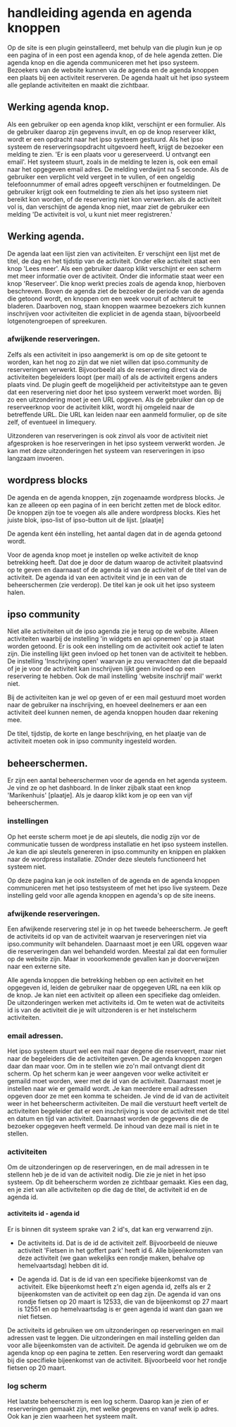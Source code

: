 # handleiding agenda en agenda knoppen

Op de site is een plugin geinstalleerd, met behulp van die plugin kun je op een pagina of in een post een agenda knop,
of de hele agenda zetten. Die agenda knop en die agenda communiceren met het ipso systeem. Bezoekers van de website
kunnen via de agenda en de agenda knoppen een plaats bij een activiteit reserveren. De agenda haalt uit het ipso systeem
alle geplande activiteiten en maakt die zichtbaar.

## Werking agenda knop.

Als een gebruiker op een agenda knop klikt, verschijnt er een formulier. Als de gebruiker daarop zijn gegevens invult,
en op de knop reserveer klikt, wordt er een opdracht naar het ipso systeem gestuurd. Als het ipso systeem de
reserveringsopdracht uitgevoerd heeft, krijgt de bezoeker een melding te zien. 'Er is een plaats voor u gereserveerd. U
ontvangt een email'. Het systeem stuurt, zoals in de melding te lezen is, ook een email naar het opgegeven email adres. De melding verdwijnt na 5 seconde.
Als de gebruiker een verplicht veld vergeet in te vullen, of een ongeldig telefoonnummer of email adres opgeeft
verschijnen er foutmeldingen. De gebruiker krijgt ook een foutmelding te zien als het ipso systeem niet bereikt kon
worden, of de reservering niet kon verwerken.
als de activiteit vol is, dan verschijnt de agenda knop niet, maar ziet de gebruiker een melding 
'De activiteit is vol, u kunt niet meer registreren.'

## Werking agenda.

De agenda laat een lijst zien van activiteiten. Er verschijnt een lijst met de titel, de dag en het tijdstip van de
activiteit. Onder elke activiteit staat een knop 'Lees meer'. Als een gebruiker daarop klikt verschijnt er een scherm
met meer informatie over de activiteit. Onder die informatie staat weer een knop 'Reserveer'. Die knop werkt precies
zoals de agenda knop, hierboven beschreven.
Boven de agenda ziet de bezoeker de periode van de agenda die getoond wordt, en knoppen om een week vooruit of
achteruit te bladeren. Daarboven nog, staan knoppen waarmee bezoekers zich  kunnen inschrijven voor activiteiten die
expliciet in de agenda staan, bijvoorbeeld lotgenotengroepen of spreekuren.

### afwijkende reserveringen.
Zelfs als een activiteit in ipso aangemerkt is om op de site getoont te worden, kan het nog zo zijn dat we niet willen
dat ipso.community de reserveringen verwerkt. Bijvoorbeeld als de reservering direct via de activiteiten begeleiders loopt (per mail) of als
de activiteit ergens anders plaats vind. De plugin geeft de mogelijkheid per activiteitstype aan te geven dat een reservering niet door 
het ipso systeem verwerkt moet worden. Bij zo een uitzondering moet je een URL opgeven. Als de gebruiker dan op de
reserveerknop voor de activiteit klikt, wordt hij omgeleid naar de betreffende URL. Die URL kan leiden naar een aanmeld
formulier, op de site zelf, of eventueel in limequery.

Uitzonderen van reserveringen is ook zinvol als voor de activiteit niet afgesproken is hoe reserveringen in het ipso systeem verwerkt worden. 
Je kan met deze uitzonderingen het systeem van reserveringen in ipso langzaam invoeren.


## wordpress blocks

De agenda en de agenda knoppen, zijn zogenaamde wordpress blocks. Je kan ze alleeen op een pagina of in een bericht
zetten met de block editor. De knoppen zijn toe te voegen als alle andere wordpress blocks. Kies het juiste blok,
ipso-list of ipso-button uit de lijst. [plaatje]

De agenda kent één instelling, het aantal dagen dat in de agenda getoond wordt.

Voor de agenda knop moet je instellen op welke activiteit de knop betrekking heeft. Dat doe je door de datum waarop de
activiteit plaatsvind op te geven en daarnaast of de agenda id van de activiteit of de titel van de activiteit. De
agenda id van een activiteit vind je in een van de beheerschermen (zie verderop). De titel kan je ook uit het ipso systeem halen.

## ipso community

Niet alle activiteiten uit de ipso agenda zie je terug op de website. Alleen activiteiten waarbij de instelling 'in
widgets en api opnemen' op ja staat worden getoond. 
Er is ook een instelling om de activiteit ook actief te laten zijn. Die instelling lijkt geen invloed op het tonen van de activiteit te hebben. 
De instelling 'Inschrijving open' waarvan je zou verwachten dat die bepaald of je je voor de activiteit kan inschrijven
lijkt geen invloed op een reservering te hebben. Ook de mail instelling 'website inschrijf mail' werkt niet.

Bij de activiteiten kan je wel op geven of er een mail gestuurd moet worden naar de gebruiker na inschrijving, en hoeveel deelnemers er aan een activiteit deel kunnen nemen, de agenda knoppen houden daar rekening mee.

De titel, tijdstip, de korte en lange beschrijving, en het plaatje van de activiteit moeten ook in ipso community
ingesteld worden.

## beheerschermen.
Er zijn een aantal beheerschermen voor de agenda en het agenda systeem. Je vind ze op het dashboard. In de linker
zijbalk staat een knop 'Marikenhuis' [plaatje]. Als je daarop klikt kom je op een van vijf beheerschermen.

### instellingen 
Op het eerste scherm moet je de api sleutels, die nodig zijn vor de communicatie tussen de wordpress installatie en het
ipso systeem instellen. Je kan die api sleutels genereren in ipso.community en knippen en plakken naar de wordpress 
installatie. ZOnder deze sleutels functioneerd het systeem niet.

Op deze pagina kan je ook instellen of de agenda en de agenda knoppen communiceren met het ipso testsysteem of met het
ipso live systeem. Deze instelling geld voor alle agenda knoppen en agenda's op de site ineens.

### afwijkende reserveringen.
Een afwijkende reservering stel je in op het tweede beheerscherm. Je geeft de activiteits id op van de activiteit
waarvan je reserveringen niet via ipso.community wilt behandelen. Daarnaast moet je een URL opgeven waar die reserveringen
dan wel behandeld worden. Meestal zal dat een formulier op de website zijn. Maar in vooorkomende gevallen kan je doorverwijzen naar een
externe site.

Alle agenda knoppen die betrekking hebben op een activiteit en het opgegeven id, leiden de gebruiker naar de opgegeven
URL na een klik op de knop. Je kan niet een activiteit op alleen een specifieke dag omleiden. De uitzonderingen werken
met activiteits id. Om te weten wat de activiteits id is van de activiteit die je wilt uitzonderen is er het
instelscherm activiteiten.

### email adressen.
Het ipso systeem stuurt wel een mail naar degene die reserveert, maar niet naar de begeleiders die de activiteiten
geven. De agenda knoppen zorgen daar dan maar voor. Om in te stellen wie zo'n mail ontvangt dient dit scherm.
Op het scherm kan je weer aangeven voor welke activiteit er gemaild moet worden, weer met de id van de activiteit. Daarnaast
moet je instellen naar wie er gemaild wordt. Je kan meerdere email adressen opgeven door ze met een komma te scheiden.
Je vind de id van de activiteit weer in het beheerscherm activiteiten.
De mail die verstuurt heeft vertelt de activiteiten begeleider dat er een inschrijving is voor de activiteit met de titel
en datum en tijd van activiteit. Daarnaast worden de gegevens die de bezoeker opgegeven heeft vermeld. De inhoud van
deze mail is niet in te stellen.

### activiteiten
Om de uitzonderingen op de reserveringen, en de mail adressen in te stellenn heb je de id van de activiteit nodig. Die
zie je niet in het ipso systeem. Op dit beheerscherm worden ze zichtbaar gemaakt. Kies een dag, en je ziet van alle
activiteiten op die dag de titel, de activiteit id en de agenda id. 

#### activiteits id - agenda id
Er is binnen dit systeem sprake van 2 id's, dat kan erg verwarrend zijn.

- De activiteits id. Dat is de id de activiteit zelf. Bijvoorbeeld de nieuwe activiteit 'Fietsen in het goffert park'
  heeft id 6. Alle bijeenkomsten van deze activiteit (we gaan wekelijks een rondje maken, behalve op hemelvaartsdag) hebben dit id.

- De agenda id. Dat is de id van een specifieke bijeenkomst van de activiteit. Elke bijeenkomst heeft z'n eigen agenda
  id, zelfs als er 2 bijeenkomsten van de activiteit op een dag zijn. De agenda id van ons rondje fietsen op 20 maart is
  12533, die van de bijeenkomst op 27 maart is 12551 en op hemelvaartsdag is er geen agenda id want dan gaan we niet
  fietsen.

De activiteits id gebruiken we om uitzonderingen op reserveringen en mail adressen vast te leggen. Die uitzonderingen en
mail instelling gelden dan voor alle bijeenkomsten van de activiteit.
De agenda id gebruiken we om de agenda knop op een pagina te zetten. Een reservering wordt dan gemaakt bij die
specifieke bijeenkomst van de activiteit. Bijvoorbeeld voor het rondje fietsen op 20 maart.

### log scherm
Het laatste beheerscherm is een log scherm. Daarop kan je zien of er reserveringen gemaakt zijn, met welke gegevens en
vanaf welk ip adres. Ook kan je zien waarheen het systeem mailt.
